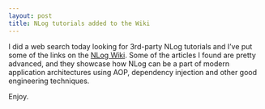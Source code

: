 ```yaml
---
layout: post
title: NLog tutorials added to the Wiki
---
```


I did a web search today looking for 3rd-party NLog tutorials and I’ve put some of the links on the [NLog Wiki](https://github.com/NLog/NLog/wiki). Some of the articles I found are pretty advanced, and they showcase how NLog can be a part of modern application architectures using AOP, dependency injection and other good engineering techniques.

Enjoy.